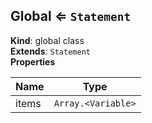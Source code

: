 <a name="Global"></a>

## Global ⇐ <code>Statement</code>
**Kind**: global class  
**Extends**: <code>Statement</code>  
**Properties**

| Name | Type |
| --- | --- |
| items | <code>Array.&lt;Variable&gt;</code> | 

